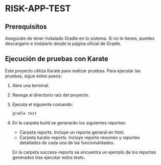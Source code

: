  
# RISK-APP-TEST

## Prerequisitos

Asegúrate de tener instalado Gradle en tu sistema. Si no lo tienes, puedes descargarlo e instalarlo desde la página oficial de Gradle.

## Ejecución de pruebas con Karate

Este proyecto utiliza Karate para realizar pruebas. Para ejecutar las pruebas, sigue estos pasos:

1. Abre una terminal.
2. Navega al directorio raíz del proyecto.
3. Ejecuta el siguiente comando:

    ```bash
    gradle test
    ```

4. En la carpeta build se generarán los siguientes reportes: 

    - Carpeta reports. Incluye un reporte general en html.
    - Carpeta karate-reports. Incluye reporte resumen y reportes detallados de cada una de las funcionalidades.

    En la carpeta success-reports se encuentra un ejemplo de los reportes generados tras ejecutar estos tests.
